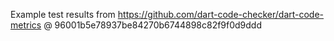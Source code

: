 Example test results from https://github.com/dart-code-checker/dart-code-metrics @ 96001b5e78937be84270b6744898c82f9f0d9ddd

